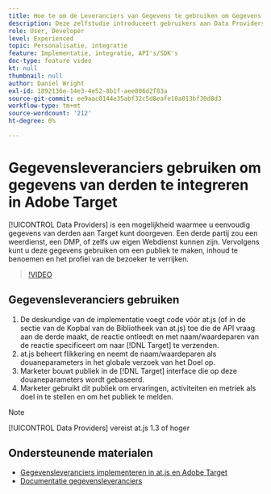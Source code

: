 ```yaml
---
title: Hoe te om de Leveranciers van Gegevens te gebruiken om Gegevens van de derde te integreren
description: Deze zelfstudie introduceert gebruikers aan Data Providers. Leer hoe u de functie Data Providers kunt gebruiken om gegevens van derden eenvoudig door te geven aan Adobe Target.
role: User, Developer
level: Experienced
topic: Personalisatie, integratie
feature: Implementatie, integratie, API's/SDK's
doc-type: feature video
kt: null
thumbnail: null
author: Daniel Wright
exl-id: 1892136e-14e3-4e52-8b1f-aee806d2f83a
source-git-commit: ee9aac0144e35abf32c5d8eafe10a013bf30d8d3
workflow-type: tm+mt
source-wordcount: '212'
ht-degree: 0%

---
```


# Gegevensleveranciers gebruiken om gegevens van derden te integreren in Adobe Target

[!UICONTROL Data Providers] is een mogelijkheid waarmee u eenvoudig gegevens van derden aan Target kunt doorgeven.  Een derde partij zou een weerdienst, een DMP, of zelfs uw eigen Webdienst kunnen zijn. Vervolgens kunt u deze gegevens gebruiken om een publiek te maken, inhoud te benoemen en het profiel van de bezoeker te verrijken.

>[!VIDEO](https://video.tv.adobe.com/v/22349/?quality=12)

## Gegevensleveranciers gebruiken

1. De deskundige van de implementatie voegt code vóór at.js (of in de sectie van de Kopbal van de Bibliotheek van at.js) toe die de API vraag aan de derde maakt, de reactie ontleedt en met naam/waardeparen van de reactie specificeert om naar [!DNL Target] te verzenden.
1. at.js beheert flikkering en neemt de naam/waardeparen als douaneparameters in het globale verzoek van het Doel op.
1. Marketer bouwt publiek in de [!DNL Target] interface die op deze douaneparameters wordt gebaseerd.
1. Marketer gebruikt dit publiek om ervaringen, activiteiten en metriek als doel in te stellen en om het publiek te melden.

>[!NOTE]
>
>[!UICONTROL Data Providers] vereist at.js 1.3 of hoger

## Ondersteunende materialen

* [Gegevensleveranciers implementeren in at.js en Adobe Target](implement-data-providers-to-integrate-third-party-data.md)
* [Documentatie gegevensleveranciers](https://docs.adobe.com/content/help/en/target/using/implement-target/client-side/functions-overview/targetgobalsettings.html#data-providers)

